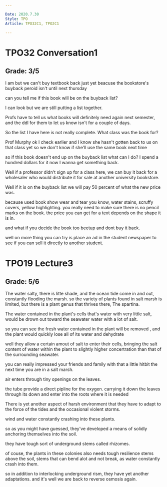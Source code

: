 ```yaml
---

Date: 2020.7.30
Style: TPO
Article: TPO32C1, TPO2C1

---
```

# TPO32 Conversation1
## Grade: 3/5

I am but we can't buy textbook back just yet beacuse the bookstore's buyback peroid isn't until next thursday

can you tell me if this book will be on the buyback list?

I can look but we are still putting a list together.

Profs have to tell us what books will definitely need again next semester, and the ddl for them to let us know isn't for a couple of days.

So the list I have here is not really complete. What class was the book for?

Prof Murphy ok I check earlier and I know she hasn't gotten back to us on that class yet so we don't know if she'll use the same book next time

so if this book doesn't end up on the buyback list what can I do? I spend a hundred dollars for it now I wanna get something back.

Well if a professor didn't sign up for a class here, we can buy it back for a wholesaler who would distribute it for sale at another university bookstore.

Well if it is on the buyback list we will pay 50 percent of what the new price was.

because used book show wear and tear you know, water stains, scruffy covers, yellow highlighting. you really need to make sure there is no pencil marks on the book. the price you can get for a text depends on the shape it is in.

and what if you decide the book too beetup and dont buy it back.

well on more thing you can try is place an ad in the student newspaper to see if you can sell it directly to another student.

# TPO19 Lecture3
## Grade: 5/6

The water salty, there is litte shade, and the ocean tide come in and out, constantly flooding the marsh. so the variety of plants found in salt marsh is limited, but there is a plant genus that thrives there, The spartina.

The water contained in the plant's cells that's water with very little salt, would be drown out toward the seawater water with a lot of salt.

so you can see the fresh water contained in the plant will be removed , and the plant would quickly lose all of its water and dehydrate 

well they allow a certain amout of salt to enter their cells, bringing the salt content of water within the plant to slightly higher concertration than that of the surrounding seawater.

you can really impressed your friends and family with that a little hitbit the next time you are in a salt marsh. 

air enters through tiny openings on the leaves.

the tube provide a direct pipline for the oxygen. carrying it down the leaves through its down and enter into the roots where it is needed

There is yet another aspect of harsh environment that they have to adapt to the force of the tides and the occasional violent storms.

wind and water constantly crashing into these plants.

so as you might have guessed, they've developed a means of solidly anchoring themselves into the soil.

they have tough sort of underground stems called rhizomes.

of couse, the plants in these colonies also needs tough resilience stems above the soil, stems that can bend alot and not break, as water constantly crash into them.

so in addition to interlocking underground rism, they have yet another adaptations. and it's well we are back to reverse osmosis again.

